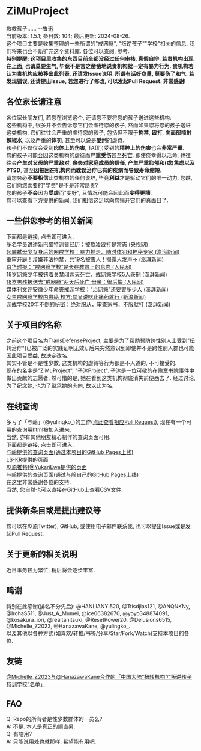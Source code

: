 <!--
 * @Author: FunctionSir
 * @License: AGPLv3
 * @Date: 2024-08-23 21:29:55
 * @LastEditTime: 2024-08-26 23:57:23
 * @LastEditors: FunctionSir
 * @Description: -
 * @FilePath: /ZiMuProject/README.md
-->
# ZiMuProject

救救孩子...... --鲁迅  
当前版本: 1.5.1; 条目数: 104; 最后更新: 2024-08-26.  
这个项目主要是收集整理的一些所谓的"戒网瘾", "叛逆孩子""学校"相关的信息, 我们将来也会不断扩充这个资料库. 各位可以查阅, 参考.  
**特别提醒: 这项目里收集的东西目前全都没经过任何审核, 真假自辩. 若贵机构出现在上面, 也请莫要生气, 毕竟不是言之凿凿地说贵机构就一定有暴力行为. 贵机构若认为贵机构应被移出此列表, 还请发Issue说明. 所谓有话好商量, 莫要伤了和气. 若发现错误, 还请提出Issue, 若您进行了修改, 可以发起Pull Request. 非常感谢!**  

## 各位家长请注意

各位家长朋友们, 若您在浏览这个, 还请您不要将您的孩子送进这些机构.  
这些机构中, 很多并不会告诉您它们会虐待您的孩子, 然而如果您将您的孩子送进这类机构, 它们往往会严重的虐待您的孩子, 包括但不限于**拘禁**, **殴打**, **向面部喷射辣椒水**, 以及严重的**体罚**, 甚至可以说是**酷刑**的虐待.  
孩子们不仅仅会受到**肉体上的伤害**, TA(们)受到的**精神上的伤害**也会**非常严重**.  
您的孩子可能会因这类机构的虐待而**严重受伤**甚至**死亡**. 即使侥幸得以活命, 也往往会**产生对父母的严重敌对**, **丧失对家庭成员的信任**, **产生严重抑郁和(或)焦虑以及PTSD**, 甚至**因被困在机构内而耽误治疗已有的疾病而导致寿命缩短**.  
请您务必**不要相信**此类机构的任何说辞, 毕竟**利益**才是驱动它们的唯一动力, 您瞧, 它们向您索要的"学费"是不是非常昂贵?  
您的孩子**不会**因为**受虐**而"变好", 且情况可能会因此而**变得更糟**.  
您可以查看下方提供的新闻, 我们相信这足以向您揭开它们的真面目了.  

## 一些供您参考的相关新闻

下面都是链接, 点击即可进入.  
[多名学员讲述新巴蜀特训营经历：被欺凌殴打是常态 (央视网)](https://news.cctv.com/2024/08/18/ARTIjq41Ia4U5awvNCpsW5GU240818.shtml)  
[起底弑母少女身后的网戒学校：暴力抓走、随时体罚和神秘专家 (澎湃新闻)](https://www.thepaper.cn/newsDetail_forward_1532141)  
[重审开庭！涉嫌非法拘禁，共19名被害人！揭露人发声→ (澎湃新闻)](https://www.thepaper.cn/newsDetail_forward_22537961)  
[京华时报：“戒网瘾学校”是长在教育上的息肉 (人民网)](http://opinion.people.com.cn/n1/2016/1013/c1003-28774889.html)  
[18岁网瘾少年被铐着关禁闭两天死亡，戒网瘾学校5人获刑 (澎湃新闻)](https://www.thepaper.cn/newsDetail_forward_3014515)  
[18岁男孩被送去“戒网瘾”两天后死亡 母亲：很后悔 (人民网)](http://it.people.com.cn/n1/2019/0224/c1009-30898697.html)  
[媒体刊文评安徽少年命丧戒网学校：“治网瘾”还要害多少人 (澎湃新闻)](https://www.thepaper.cn/newsDetail_forward_1766244)  
[女生戒网瘾学校内患癌 校方:其父说吃止痛药就行 (新浪新闻)](https://news.sina.com.cn/s/2018-06-15/doc-ihcyszrz8019023.shtml)  
[网戒学校20年不倒的秘密：绝对服从，审查家书，不服就打 (澎湃新闻)](https://www.thepaper.cn/newsDetail_forward_1540331)  

## 关于项目的名称

之前这个项目名为TransDefenseProject, 主要是为了帮助预防跨性别人士受到"扭转治疗"(已被广泛的实践证明无效), 后来突然意识到即使并不是跨性别人群也可能因此项目受益, 故决定改名.  
其实不管是不是性少数, 这类机构的虐待等行为都是不人道的, 不可接受的.  
现在的名字是"ZiMuProject", "子沐Project". 子沐是一位可敬的在豫章书院事件中做出贡献的志愿者, 然可惜的是, 她在看到这类机构彻底消失前便西去了. 经过讨论, 为了纪念她, 也为了继承她的志向, 故以此为名.  

## 在线查询

多亏了「与岭」(@yulingko_)的工作([点此查看相应Pull Request](https://github.com/FunctionSir/ZiMuProject/pull/5)), 现在有一个可用的查询用html被加入进来.  
当然, 亦有其他朋友精心制作的查询页面可用.  
下面都是链接, 点击即可进入.  
[与岭提供的查询页面(通过本项目的GitHub Pages上线)](https://functionsir.github.io/ZiMuProject/search.html)  
[LS-KR提供的页面](https://ovoneko.github.io/TDP-FT/)  
[X(原推特)@YukariEwe提供的页面](https://unknown-list.0x7f.cc/)  
[与岭提供的查询页面(通过与岭自己的GitHub Pages上线)](https://xioi.github.io/save_trans/search.html)  
在这里非常感谢各位的支持.  
当然, 您自然也可以直接在GitHub上查看CSV文件.  

## 提供新条目或是提出建议等

您可以在X(原Twitter), GitHub, 或使用电子邮件联系我, 也可以提出Issue或是发起Pull Request.  

## 关于更新的相关说明

近日事务较为繁忙, 稍后将会逐步丰富.  

## 鸣谢

特别在此感谢(排名不分先后):
@HANLIANYI520, @Ttisdjlas121, @ANQNKNy, @IrohaS511, @Just_A_Mumei, @ice06382670, @yoyo348874091, @kosakura_iori, @realtanitsuki, @ResetPower20, @Delusions6515, @Michelle_Z2023, @HanazawaKane, @yulingko_.  
以及其他以各种方式(如喜欢/转推/书签/分享/Star/Fork/Watch)支持本项目的各位.  

## 友链

[@Michelle_Z2023与@HanazawaKane合作的「中国大陆“扭转机构”/“叛逆孩子特训学校”名单」](https://docs.google.com/spreadsheets/d/1Rjkmz-AIxcces74KK---tg5e-hIZiYgusUtLl2jfVUg/)  

## FAQ

Q: Repo的所有者是性少数群体的一员么?  
A: 不是. 本人是真正的顺直男.  
Q: 有啥用?  
A: 只能说用处也就那样, 希望能有用吧.  
